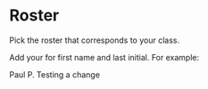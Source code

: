# Roster
Pick the roster that corresponds to your class. 

Add your for first name and last initial. For example:

Paul P.
Testing a change
